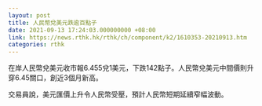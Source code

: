 ```yaml
---
layout: post
title: 人民幣兌美元跌逾百點子
date: 2021-09-13 17:24:03.000000000 +08:00
link: https://news.rthk.hk/rthk/ch/component/k2/1610353-20210913.htm
categories: rthk
---
```


在岸人民幣兌美元收市報6.455兌1美元，下跌142點子。人民幣兌美元中間價則升穿6.45關口，創近3個月新高。

交易員說，美元匯價上升令人民幣受壓，預計人民幣短期延續窄幅波動。
